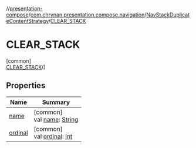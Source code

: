 //[presentation-compose](../../../../index.md)/[com.chrynan.presentation.compose.navigation](../../index.md)/[NavStackDuplicateContentStrategy](../index.md)/[CLEAR_STACK](index.md)

# CLEAR_STACK

[common]\
[CLEAR_STACK](index.md)()

## Properties

| Name | Summary |
|---|---|
| [name](index.md#-372974862%2FProperties%2F-399056487) | [common]<br>val [name](index.md#-372974862%2FProperties%2F-399056487): [String](https://kotlinlang.org/api/latest/jvm/stdlib/kotlin/-string/index.html) |
| [ordinal](index.md#-739389684%2FProperties%2F-399056487) | [common]<br>val [ordinal](index.md#-739389684%2FProperties%2F-399056487): [Int](https://kotlinlang.org/api/latest/jvm/stdlib/kotlin/-int/index.html) |
